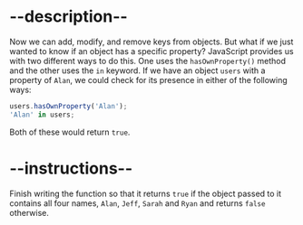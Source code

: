 
# --description--

Now we can add, modify, and remove keys from objects. But what if we just wanted to know if an object has a specific property? JavaScript provides us with two different ways to do this. One uses the `hasOwnProperty()` method and the other uses the `in` keyword. If we have an object `users` with a property of `Alan`, we could check for its presence in either of the following ways:

```js
users.hasOwnProperty('Alan');
'Alan' in users;
```

Both of these would return `true`.

# --instructions--

Finish writing the function so that it returns `true` if the object passed to it contains all four names, `Alan`, `Jeff`, `Sarah` and `Ryan` and returns `false` otherwise.




